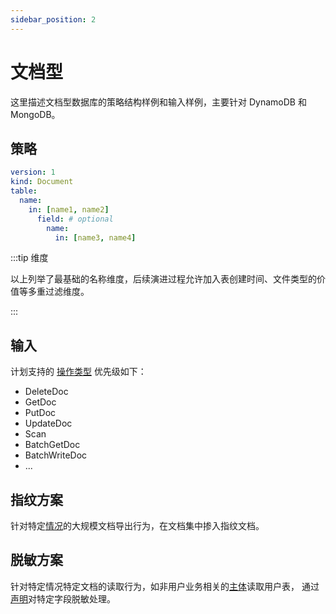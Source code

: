 ```yaml
---
sidebar_position: 2
---
```


# 文档型

这里描述文档型数据库的策略结构样例和输入样例，主要针对 DynamoDB 和 MongoDB。

## 策略

```yaml title="policy_document.yaml"
version: 1
kind: Document
table:
  name:
    in: [name1, name2]
      field: # optional
        name:
          in: [name3, name4]
```

:::tip 维度

以上列举了最基础的名称维度，后续演进过程允许加入表创建时间、文件类型的价值等多重过滤维度。

:::

## 输入

计划支持的 [操作类型](https://docs.aws.amazon.com/amazondynamodb/latest/APIReference/API_Operations_Amazon_DynamoDB.html) 优先级如下：

- DeleteDoc
- GetDoc
- PutDoc
- UpdateDoc
- Scan
- BatchGetDoc
- BatchWriteDoc
- ...

## 指纹方案

针对特定[情况](/docs/developer/design/model/model/common#情况-condition)的大规模文档导出行为，在文档集中掺入指纹文档。

## 脱敏方案

针对特定情况特定文档的读取行为，如非用户业务相关的[主体](/docs/developer/design/model/model/common#主体-principal)读取用户表，
通过[声明](/docs/developer/design/model/model/common#声明-statement)对特定字段脱敏处理。
